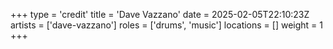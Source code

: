 +++
type = 'credit'
title = 'Dave Vazzano'
date = 2025-02-05T22:10:23Z
artists = ['dave-vazzano']
roles = ['drums', 'music']
locations = []
weight = 1
+++
